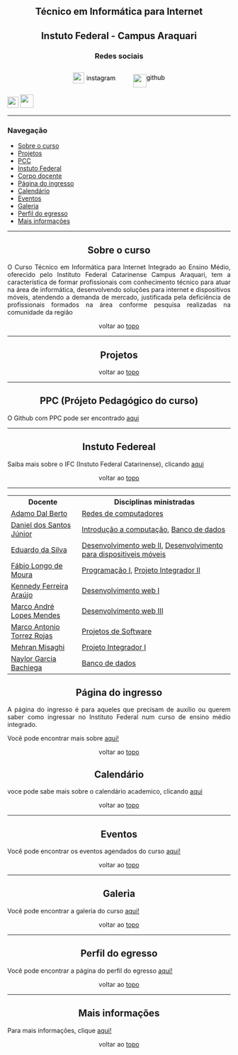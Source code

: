 <section id="topo">
<h1 style="text-align: center"> Técnico em Informática para Internet </h1>
<h2 style="text-align: center">Instuto Federal - Campus Araquari </h2>
<h3 style="text-align: center">Redes sociais</h3>

<div style="display: flex; justify-content: center; gap: 20px" >
     <a href="https://www.instagram.com/ifc.oficial.araquari/" style="text-decoration: none; color: black">
     <div style="display: flex; justify-content: center; align-items: center; gap: 5px">
        <img style="width: 25px; height: 25px" src="https://www.clipartmax.com/png/full/25-256843_instagram-logo-[new]-vector-eps-free-download-logo-instagram-logo-vector.png"></img>
    <p style="margin-top: 15px">instagram</p>
    </div> 
    <a/>
    <a href="https://github.com/tecinfoifc" style="text-decoration: none; color: black"><div style="display: flex; justify-content: center; align-items; ">
        <img src="https://pngimg.com/uploads/github/github_PNG40.png" style="width: 30px; height: 30px; margin-top: 15px"> 
       <p style="margin-top: 14px">github</p> 
    </div>
</a>
</div>



<div>
     <a href="https://www.instagram.com/ifc.oficial.araquari/" style="text-decoration: none; color: black">
        <img style="width: 25px; height: 25px" src="https://www.clipartmax.com/png/full/25-256843_instagram-logo-[new]-vector-eps-free-download-logo-instagram-logo-vector.png">
    <a/>
    <a href="https://github.com/tecinfoifc" style="text-decoration: none; color: black">
        <img src="https://pngimg.com/uploads/github/github_PNG40.png" style="width: 30px; height: 30px; margin-top: 15px"> 
</a>
</div>

         
</section>
<hr>
<section id="nav">
<h3>Navegação</h3>
<nav>
<ul>
    <li>
        <a href="#about">Sobre o curso</a>
    </li>
    <li>
        <a href="#projetos">Projetos</a>
    </li>
    <li>
        <a href="#PPC">PCC</a>
    </li>
    <li>
        <a href="#IF">Instuto Federal</a>
    </li>
    <li>
        <a href="#corpodocente">Corpo docente</a>
    </li>
    <li>
        <a href="#ingresso">Página do ingresso</a>
    </li>
    <li>
        <a href="#calendario">Calendário</a>
    </li>
    <li>
        <a href="#eventos">Eventos</a>
    </li>
    <li>
        <a href="#galeria">Galeria</a>
    </li>
    <li>
        <a href="#egresso">Perfil do egresso</a>
    </li>
    <li>
        <a href="#info">Mais informações</a>
    </li>
</ul>
</nav>
</section>
<hr>
<section id="about">
    <h2 style="text-align: center">Sobre o curso</h2>
    <p style="text-align: justify">O Curso Técnico em Informática para Internet Integrado ao Ensino Médio, oferecido pelo Instituto Federal Catarinense Campus Araquari, tem a característica de formar profissionais com conhecimento técnico para atuar na área de informática, desenvolvendo soluções para internet e dispositivos móveis, atendendo a demanda de mercado, justificada pela deficiência de profissionais formados na área conforme pesquisa realizadas na comunidade da região</p>
<p style="text-align: center">voltar ao <a href="#topo">topo</a></p>
</section>
<hr>
<section id="projetos">
<h2 style="text-align: center">Projetos</h2>
<p style="text-align: center">voltar ao <a href="#topo">topo</a></p>
</section>
<hr>
<section id="PPC">
<h2 style="text-align: center">PPC (Prójeto Pedagógico do curso)</h2>
    <p>O Github com PPC pode ser encontrado <a href="./src/pages/PPC.md">aqui</a></p>
</section>
<hr>
<section id="IF">
<h2 style="text-align: center">Instuto Federeal</h2>
<p>Saiba mais sobre o IFC (Instuto Federal Catarinense), clicando <a href="./src/pages/IF.md">aqui</a> </p>
<p style="text-align: center">voltar ao <a href="#topo">topo</a></p>
</section>
<hr>
<section id="corpodocente">
    <table>
         <tr>
    <th>Docente</th>
    <th>Disciplinas ministradas</th>
  </tr>
    <tr>
    <td><a href="./src/pages/corpo-docente.md/#ADB"> Adamo Dal Berto</a></td>
    <td><a href="./src/pages/ementa.md/#RC">Redes de computadores</a></td>
  </tr>
    <tr>
    <td><a href="./src/pages/corpo-docente.md/#DSJ">Daniel dos Santos Júnior</a></td>
    <td><a href="./src/pages/ementa.md/#IC">Introdução a computação</a>, <a href="./src/pages/ementa.md/#BD">Banco de dados</a></td>
  </tr>
    <tr>
    <td><a href="./src/pages/corpo-docente.md/#ES">Eduardo da Silva</a></td>
    <td><a href="./src/pages/ementa.md/#DWII">Desenvolvimento web II</a>, <a href="./src/pages/ementa.md/#DDM">Desenvolvimento para dispositiveis móveis</a></td>
  </tr>
<tr>
    <td><a href="./src/pages/corpo-docente.md/#FLM">Fábio Longo de Moura</a></td>
    <td><a href="./src/pages/ementa.md/#PI">Programação I</a>, <a href="./src/pages/ementa.md/#PJII">Projeto Integrador II</a></td>
  </tr>
<tr>
    <td><a href="./src/pages/corpo-docente.md/#KFA">Kennedy Ferreira Araújo</a></td>
    <td><a href="./src/pages/ementa.md/#DWI">Desenvolvimento web I</a></td>
  </tr>
<tr>
    <td><a href="./src/pages/corpo-docente.md/#MALM">Marco André Lopes Mendes</a></td>
    <td><a href="./src/pages/ementa.md/#DWIII">Desenvolvimento web III</a></td>
  </tr>
<tr>
<tr>
    <td><a href="./src/pages/corpo-docente.md/#MATR">Marco Antonio Torrez Rojas</a></td>
    <td><a href="./src/pages/ementa.md/#PS">Projetos de Software</a></td>
  </tr>
<tr>
    <td><a href="./src/pages/corpo-docente.md/#MM">Mehran Misaghi</a></td>
    <td><a href="./src/pages/ementa.md/#PJI">Projeto Integrador I</a></td>
  </tr>
<tr>
    <td><a href="./src/pages/corpo-docente.md/#NB">Naylor Garcia Bachiega</a></td>
    <td><a href="./src/pages/ementa.md/#DB">Banco de dados</a></td>
  </tr>
    </table>
</section>
<section id="ingresso">
<h2 style="text-align: center">Página do ingresso</h2>
<p style="text-align: justify">A página do ingresso é para aqueles que precisam de auxílio ou querem saber como ingressar no Instituto Federal num curso de ensino médio integrado.</p>
<p style="text-align: justify">Você pode encontrar mais sobre <a href="./src/pages/ingresso.md">aqui!</a></p>
<p style="text-align: center">voltar ao <a href="#topo">topo</a></p>
</section>
<section id="calendario">
  <h2 style="text-align: center">Calendário</h2>
  <p style="text-align: justify">voce pode sabe mais sobre o calendário academico, clicando <a href="https://public.tableau.com/app/profile/ifc.proen/viz/CalendrioAcadmico2024/Calendrio?publish=yes">aqui</a></p>
  <p style="text-align: center">voltar ao <a href="#topo">topo</a></p>
</section>
<hr>
<section id="eventos">
<h2 style="text-align: center">Eventos</h2>
<p style="text-align: justify">Você pode encontrar os eventos agendados do curso <a href="./src/pages/eventos.md">aqui!</a></p>
<p style="text-align: center">voltar ao <a href="#topo">topo</a></p>
</section>
<hr>
<section id="galeria">
<h2 style="text-align: center">Galeria</h2>
<p style="text-align: justify">Você pode encontrar a galeria do curso <a href="./src/pages/galeria.md">aqui!</a></p>
<p style="text-align: center">voltar ao <a href="#topo">topo</a></p>
</section>
<hr>
<section id="egresso">
<h2 style="text-align: center">Perfil do egresso</h2>
<p style="text-align: justify">Você pode encontrar a página do perfil do egresso <a href="./src/pages/egresso.md">aqui!</a></p>
<p style="text-align: center">voltar ao <a href="#topo">topo</a></p>
</section>
<hr>
<section id="info">
<h2 style="text-align: center">Mais informações</h2>
<p style="text-align: justify">Para mais informações, clique <a href="./src/pages/informações.md">aqui!</a></p>
<p style="text-align: center">voltar ao <a href="#topo">topo</a></p>
</section>

